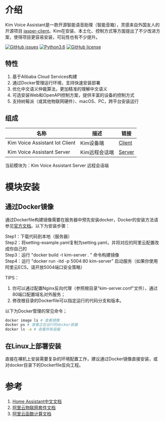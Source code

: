 # 介绍 

Kim Voice Assistant是一款开源智能语音助理（智能音箱），灵感来自外国友人的开源项目 [jasper-client](http://jasperproject.github.io/)。Kim在安装、本土化、控制方式等方面提出了不少改进方案，使得项目更容易安装，可玩性也有不少提升。

[![GitHub issues](https://img.shields.io/github/issues/tenstone/kim-voice-assistant-iot-client.svg)](https://github.com/tenstone/kim-voice-assistant-iot-client/issues)
[![Python3.6](https://img.shields.io/badge/python3.6-green-brightgreen.svg)](https://www.python.org)
[![GitHub license](https://img.shields.io/github/license/tenstone/kim-voice-assistant-iot-client.svg)](https://github.com/tenstone/kim-voice-assistant-iot-client/blob/master/LICENSE)


## 特性

1. 基于Alibaba Cloud Services构建
1. 通过Docker管理运行环境，支持快速安装部署
1. 优化中文语义仲裁算法，更加精准的理解中文语义
2. 可选安装Web和OpenAPI控制方案，提供丰富的设备的控制方式
2. 支持树莓派（或其他物联网硬件）、macOS、PC，跨平台安装运行

## 组成

| 名称 | 描述 | 链接 |
|----|----|----|
| Kim Voice Assistant Iot Client | Kim设备端 | [Client](https://github.com/tenstone/kim-voice-assistant-iot-client) |
| Kim Voice Assistant Server | Kim远程会话端 | [Server](https://github.com/tenstone/kim-voice-assistant-server) |

当前模块为：Kim Voice Assistant Server 远程会话端

# 模块安装

## 通过Docker镜像

通过Dockerfile构建镜像需要在服务器中预先安装docker，Docker的安装方法请参见[官方文档](https://docs.docker.com/install/)。以下为安装步骤：

Step1：下载代码到本地（服务器） <br>
Step2：将setting-example.yaml复制为setting.yaml，并将对应的阿里云配置改成你自己的 <br>
Step3：运行 "docker build -t kim-server . " 命令构建镜像 <br>
Step4：运行 "docker run -itd -p 5004:80 kim-server" 启动服务（如果你使用阿里云ECS，请开放5004端口安全策略） <br>

TIPS：
1. 你可以通过配置Nginx反向代理（参照根目录"kim-server.conf"文件），通过80端口配置域名对外服务；
1. 修改根目录的Dockerfile可以指定运行的代码分支和版本。

以下为Docker管理的常见命令；
```bash
docker image ls # 查看镜像
docker ps # 查看正在运行的docker容器
docker ls -a # 查看所有容器
```

## 在Linux上部署安装
直接在裸机上安装需要复杂的环境配置工作，建议通过Docker镜像直接安装，或对docker目录下的Dockerfile反向工程。

# 参考

1. [Home Assistant中文文档](https://home-assistant-china.github.io)
1. [阿里云物联网套件文档](https://help.aliyun.com/product/30520.html?spm=5176.11065259.1996646101.3.5bb13cb4OI00HP)
1. [阿里云函数计算文档](https://help.aliyun.com/product/50980.html?spm=5176.11065259.1996646101.3.4aa04c2aAfJh0W)






